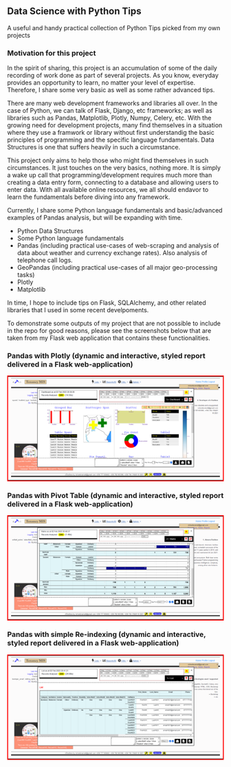 ## Data Science with Python Tips
A useful and handy practical collection of Python Tips picked from my own projects

### Motivation for this project
In the spirit of sharing, this project is an accumulation of some of the daily recording of work done as part of several projects. As you know, everyday provides an opportunity to learn, no matter your level of expertise. Therefore, I share some very basic as well as some rather advanced tips.

There are many web development frameworks and libraries all over. In the case of Python, we can talk of Flask, Django, etc frameworks; as well as libraries such as Pandas, Matplotlib, Plotly, Numpy, Celery, etc. With the growing need for development projects, many find themselves in a situation where they use a framwork or library without first understandig the basic principles of programming and the specific language fundamentals. Data Structures is one that suffers heavily in such a circumstance.

This project only aims to help those who might find themselves in such circumstances. It just touches on the very basics, nothing more. It is simply a wake up call that programming/development requires much more than creating a data entry form, connecting to a database and allowing users to enter data. With all available online resources, we all should endavor to learn the fundamentals before diving into any framework.

Currently, I share some Python language fundamentals and basic/advanced examples of Pandas analysis, but will be expanding with time. 

- Python Data Structures
- Some Python language fundamentals
- Pandas (including practical use-cases of web-scraping and analysis of data about weather and currency exchange rates). Also analysis of telephone call logs.
- GeoPandas (including practical use-cases of all major geo-processing tasks)
- Plotly
- Matplotlib

In time, I hope to include tips on Flask, SQLAlchemy, and other related libraries that I used in some recent develpoments.

To demonstrate some outputs of my project that are not possible to include in the repo for good reasons, please see the screenshots below that are taken from my Flask web application that contains these functionalities.

### Pandas with Plotly (dynamic and interactive, styled report delivered in a Flask web-application)
<table  style="border: 2px solid red;"><tr><td>
  <img src=".//images/tools3.PNG" />
</td></tr></table>

### Pandas with Pivot Table (dynamic and interactive, styled report delivered in a Flask web-application)
<table  style="border: 2px solid red;"><tr><td>
  <img src="./images/tools2.PNG" />
</td></tr></table>

### Pandas with simple Re-indexing (dynamic and interactive, styled report delivered in a Flask web-application)
<table  style="border: 2px solid red;"><tr><td>
  <img src="./images/tools1.PNG" />
</td></tr></table>

